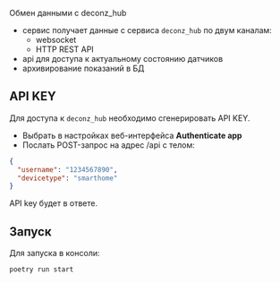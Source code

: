 Обмен данными с deconz_hub

- сервис получает данные с сервиса `deconz_hub` по двум каналам:
  - websocket
  - HTTP REST API
- api для доступа к актуальному состоянию датчиков
- архивирование показаний в БД

## API KEY

Для доступа к `deconz_hub` необходимо сгенерировать API KEY.

- Выбрать в настройках веб-интерфейса **Authenticate app**
- Послать POST-запрос на адрес /api с телом:

```json
{
  "username": "1234567890",
  "devicetype": "smarthome"
}
```

API key будет в ответе.

## Запуск

Для запуска в консоли:

```sh
poetry run start
```
